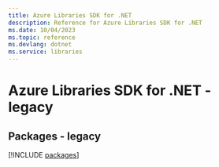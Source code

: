 ```yaml
---
title: Azure Libraries SDK for .NET
description: Reference for Azure Libraries SDK for .NET
ms.date: 10/04/2023
ms.topic: reference
ms.devlang: dotnet
ms.service: libraries
---
```

# Azure Libraries SDK for .NET - legacy
## Packages - legacy
[!INCLUDE [packages](libraries-index.md)]